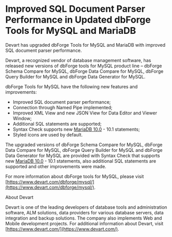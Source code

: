 # Improved SQL Document Parser Performance in Updated dbForge Tools for MySQL and MariaDB

Devart has upgraded dbForge Tools for MySQL and MariaDB with improved SQL document parser performance.

Devart, a recognized vendor of database management software, has released new versions of dbForge tools for MySQL product line – dbForge Schema Compare for MySQL, dbForge Data Compare for MySQL, dbForge Query Builder for MySQL and dbForge Data Generator for MySQL.

dbForge Tools for MySQL have the following new features and improvements:

* Improved SQL document parser performance;
* Connection through Named Pipe implemented;
* Improved XML View and new JSON View for Data Editor and Viewer Window;
* Additional SQL statements are supported;
* Syntax Check supports new [MariaDB 10.0](/en/what-is-mariadb-100/) - 10.1 statements;
* Styled icons are used by default.

The upgraded versions of dbForge Schema Compare for MySQL, dbForge Data Compare for MySQL, dbForge Query Builder for MySQL and dbForge Data Generator for MySQL are provided with Syntax Check that supports new [MariaDB 10.0](/en/what-is-mariadb-100/) - 10.1 statements, also additional SQL statements are supported and other improvements were made.

For more information about dbForge tools for MySQL, please visit [https://www.devart.com/dbforge/mysql/](https://www.devart.com/dbforge/mysql/).

About Devart

Devart is one of the leading developers of database tools and administration software, ALM solutions, data providers for various database servers, data integration and backup solutions. The company also implements Web and Mobile development projects.
For additional information about Devart, visit [https://www.devart.com/](https://www.devart.com/).